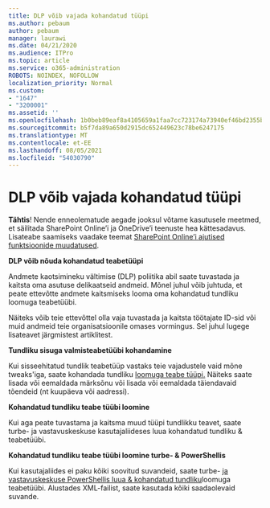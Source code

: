 ```yaml
---
title: DLP võib vajada kohandatud tüüpi
ms.author: pebaum
author: pebaum
manager: laurawi
ms.date: 04/21/2020
ms.audience: ITPro
ms.topic: article
ms.service: o365-administration
ROBOTS: NOINDEX, NOFOLLOW
localization_priority: Normal
ms.custom:
- "1647"
- "3200001"
ms.assetid: ''
ms.openlocfilehash: 1b0beb89eaf8a4105659a1faa7cc723174a73940ef46bd2355bdddfee7b94adb
ms.sourcegitcommit: b5f7da89a650d2915dc652449623c78be6247175
ms.translationtype: MT
ms.contentlocale: et-EE
ms.lasthandoff: 08/05/2021
ms.locfileid: "54030790"
---
```

# <a name="dlp-might-need-a-custom-type"></a>DLP võib vajada kohandatud tüüpi

**Tähtis**! Nende enneolematude aegade jooksul võtame kasutusele meetmed, et säilitada SharePoint Online’i ja OneDrive’i teenuste hea kättesadavus. Lisateabe saamiseks vaadake teemat [SharePoint Online’i ajutised funktsioonide muudatused](https://aka.ms/ODSPAdjustments).

**DLP võib nõuda kohandatud teabetüüpi**

Andmete kaotsimineku vältimise (DLP) poliitika abil saate tuvastada ja kaitsta oma asutuse delikaatseid andmeid. Mõnel juhul võib juhtuda, et peate  ettevõtte andmete kaitsmiseks looma oma kohandatud tundliku loomuga teabetüübi.

Näiteks võib teie ettevõttel olla vaja tuvastada ja kaitsta töötajate ID-sid või muid andmeid teie organisatsioonile omases vormingus. Sel juhul lugege lisateavet järgmistest artiklitest.
  
 **Tundliku sisuga valmisteabetüübi kohandamine**
  
Kui sisseehitatud tundlik teabetüüp vastaks teie vajadustele vaid mõne tweaks'iga, saate kohandada tundliku [loomuga teabe tüüpi.](https://docs.microsoft.com/microsoft-365/compliance/customize-a-built-in-sensitive-information-type) Näiteks saate lisada või eemaldada märksõnu või lisada või eemaldada täiendavaid tõendeid (nt kuupäeva või aadressi).
  
 **Kohandatud tundliku teabe tüübi loomine**
  
Kui aga peate tuvastama ja kaitsma muud tüüpi tundlikku [](https://docs.microsoft.com/microsoft-365/compliance/create-a-custom-sensitive-information-type) teavet, saate turbe- ja vastavuskeskuse kasutajaliideses luua kohandatud tundliku & teabetüübi.
  
**Kohandatud tundliku teabe tüübi loomine turbe- & PowerShellis**

Kui kasutajaliides ei paku kõiki soovitud suvandeid, saate turbe- [ja vastavuskeskuse PowerShellis luua & kohandatud tundliku](https://docs.microsoft.com/microsoft-365/compliance/create-a-custom-sensitive-information-type-in-scc-powershell)loomuga teabetüübi. Alustades XML-failist, saate kasutada kõiki saadaolevaid suvande.
